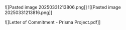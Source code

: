 ![[Pasted image 20250331213806.png]]
![[Pasted image 20250331213816.png]]

![[Letter of Commitment - Prisma Project.pdf]]